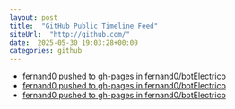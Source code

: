 ```yaml
---
layout: post
title:  "GitHub Public Timeline Feed"
siteUrl:  "http://github.com/"
date:  2025-05-30 19:03:28+00:00
categories: github
---
```

*  [fernand0 pushed to gh-pages in fernand0/botElectrico](https://github.com/fernand0/botElectrico/compare/5e4224436c...d7cf9a2223)
*  [fernand0 pushed to gh-pages in fernand0/botElectrico](https://github.com/fernand0/botElectrico/compare/77fdd96deb...88898725f2)
*  [fernand0 pushed to gh-pages in fernand0/botElectrico](https://github.com/fernand0/botElectrico/compare/9ea7d85dc9...5aca0fb9d5)
